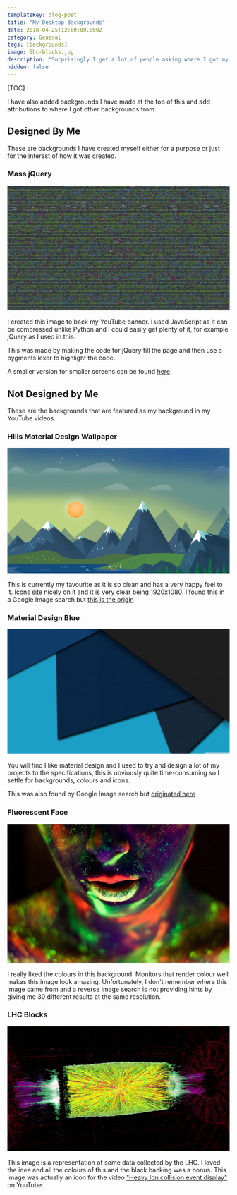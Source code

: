 ```yaml
---
templateKey: blog-post
title: "My Desktop Backgrounds"
date: 2018-04-25T12:00:00.000Z
category: General
tags: [backgrounds]
image: lhc-blocks.jpg
description: "Surprisingly I get a lot of people asking where I got my backgrounds from in my YouTube videos. I've finally decided to just put them all in once place if anyone is interested."
hidden: false
---
```


[TOC]

I have also added backgrounds I have made at the top of this and add attributions to where I got other backgrounds from.

## Designed By Me
These are backgrounds I have created myself either for a purpose or just for the interest of how it was created.

### Mass jQuery
![Mass jQuery](mass-jquery.png)

I created this image to back my YouTube banner. I used JavaScript as it can be compressed unlike Python and I could easily get plenty of it, for example jQuery as I used in this.

This was made by making the code for jQuery fill the page and then use a pygments lexer to highlight the code.

A smaller version for smaller screens can be found [here](mass-jquery-small.png).

## Not Designed by Me
These are the backgrounds that are featured as my background in my YouTube videos.

### Hills Material Design Wallpaper
![Hills Material Design Wallpaper](hills-material-design-wallpaper.png)

This is currently my favourite as it is so clean and has a very happy feel to it. Icons site nicely on it and it is very clear being 1920x1080. I found this in a Google Image search but [this is the origin](http://www.baltana.com/abstract/material-design-hd-desktop-wallpaper-23164.html)

### Material Design Blue
![Material Design Blue](material-design-blue.jpg)

You will find I like material design and I used to try and design a lot of my projects to the specifications, this is obviously quite time-consuming so I settle for backgrounds, colours and icons.

This was also found by Google Image search but [originated here](http://wallpaperswide.com/material_design-wallpapers.html)

### Fluorescent Face
![Fluorescent Face](fluorescent-face.jpg)

I really liked the colours in this background. Monitors that render colour well makes this image look amazing. Unfortunately, I don't remember where this image came from and a reverse image search is not providing hints by giving me 30 different results at the same resolution.

### LHC Blocks
![LHC Blocks](lhc-blocks.jpg)

This image is a representation of some data collected by the LHC. I loved the idea and all the colours of this and the black backing was a bonus. This image was actually an icon for the video ["Heavy Ion collision event display"](https://www.youtube.com/watch?v=fzNSME3h9rs) on YouTube.
